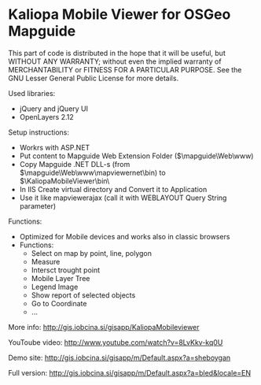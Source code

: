 Kaliopa Mobile Viewer for OSGeo Mapguide
========================================
  
This part of code is distributed in the hope that it will be useful,
but WITHOUT ANY WARRANTY; without even the implied warranty of
MERCHANTABILITY or FITNESS FOR A PARTICULAR PURPOSE. See the GNU
Lesser General Public License for more details.

Used libraries:
  - jQuery and jQuery UI
  - OpenLayers 2.12

Setup instructions:
  - Workrs with ASP.NET  
  - Put content to Mapguide Web Extension Folder ($\mapguide\Web\www\)  
  - Copy Mapguide .NET DLL-s (from $\mapguide\Web\www\mapviewernet\bin\) to $\KaliopaMobileViewer\bin\  
  - In IIS Create virtual directory and Convert it to Application  
  - Use it like mapviewerajax (call it with WEBLAYOUT Query String parameter)  
  
Functions:
  - Optimized for Mobile devices and works also in classic browsers
  - Functions:
    - Select on map by point, line, polygon
    - Measure
    - Intersct trought point
    - Mobile Layer Tree
    - Legend Image
    - Show report of selected objects
    - Go to Coordinate
    - ...

More info:
  http://gis.iobcina.si/gisapp/KaliopaMobileviewer

YouToube video:
  http://www.youtube.com/watch?v=8LvKkv-kq0U

Demo site:
  http://gis.iobcina.si/gisapp/m/Default.aspx?a=sheboygan

Full version:
  http://gis.iobcina.si/gisapp/m/Default.aspx?a=bled&locale=EN
